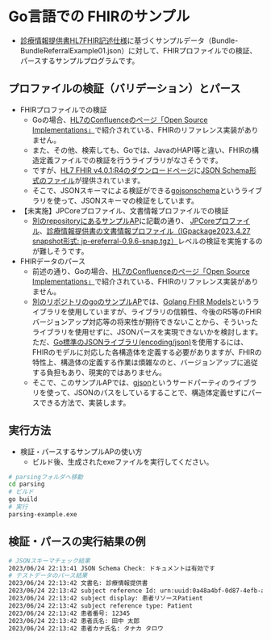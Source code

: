 # Go言語での FHIRのサンプル

- [診療情報提供書HL7FHIR記述仕様](https://std.jpfhir.jp/)に基づくサンプルデータ（Bundle-BundleReferralExample01.json）に対して、FHIRプロファイルでの検証、パースするサンプルプログラムです。

## プロファイルの検証（バリデーション）とパース
- FHIRプロファイルでの検証
    - Goの場合、[HL7のConfluenceのページ「Open Source Implementations」](https://confluence.hl7.org/display/FHIR/Open+Source+Implementations)で紹介されている、FHIRのリファレンス実装がありません。
    - また、その他、検索しても、Goでは、JavaのHAPI等と違い、FHIRの構造定義ファイルでの検証を行うライブラリがなさそうです。
    - ですが、[HL7 FHIR v4.0.1:R4のダウンロードページ](https://hl7.org/fhir/R4/downloads.html)に[JSON Schema形式のファイル](https://hl7.org/fhir/R4/fhir.schema.json.zip)が提供されています。        
    - そこで、JSONスキーマによる検証ができる[gojsonschema](https://github.com/xeipuuv/gojsonschema)というライブラリを使って、JSONスキーマの検証をしています。
- 【未実施】JPCoreプロファイル、文書情報プロファイルでの検証
    - [別のrepositoryにあるサンプルAP](https://github.com/mysd33/gofhirsample)に記載の通り、 [JPCoreプロファイル](https://jpfhir.jp/fhir/core/)、[診療情報提供書の文書情報プロファイル（IGpackage2023.4.27 snapshot形式: jp-ereferral-0.9.6-snap.tgz）](https://jpfhir.jp/fhir/eReferral/jp-ereferral-0.9.7-snap.tgz)レベルの検証を実施するのが難しそうです。
- FHIRデータのパース
    - 前述の通り、Goの場合、[HL7のConfluenceのページ「Open Source Implementations」](https://confluence.hl7.org/display/FHIR/Open+Source+Implementations)で紹介されている、FHIRのリファレンス実装がありません。
    - [別のリポジトリのgoのサンプルAP](https://github.com/mysd33/gofhirsample)では、[Golang FHIR Models](https://github.com/samply/golang-fhir-models)というライブラリを使用していますが、ライブラリの信頼性、今後のR5等のFHIRバージョンアップ対応等の将来性が期待できないことから、そういったライブラリを使用せずに、JSONパースを実現できないかを検討します。ただ、[Go標準のJSONライブラリ(encoding/json)](https://pkg.go.dev/encoding/json)を使用するには、FHIRのモデルに対応した各構造体を定義する必要がありますが、FHIRの特性上、構造体の定義する作業は煩雑なのと、バージョンアップに追従する負担もあり、現実的ではありません。
    - そこで、このサンプルAPでは、[gjson](https://github.com/tidwall/gjson)というサードパーティのライブラリを使って、JSONのパスをしているすることで、構造体定義せずにパースできる方法で、実装します。

## 実行方法
- 検証・パースするサンプルAPの使い方
    - ビルド後、生成されたexeファイルを実行してください。
```sh
# parsingフォルダへ移動
cd parsing
# ビルド
go build
# 実行
parsing-example.exe
```


## 検証・パースの実行結果の例

```sh
# JSONスキーマチェック結果
2023/06/24 22:13:41 JSON Schema Check: ドキュメントは有効です
# テストデータのパース結果
2023/06/24 22:13:42 文書名: 診療情報提供書
2023/06/24 22:13:42 subject reference Id: urn:uuid:0a48a4bf-0d87-4efb-aafd-d45e0842a4dd
2023/06/24 22:13:42 subject display: 患者リソースPatient
2023/06/24 22:13:42 subject reference type: Patient
2023/06/24 22:13:42 患者番号: 12345
2023/06/24 22:13:42 患者氏名: 田中 太郎
2023/06/24 22:13:42 患者カナ氏名: タナカ タロウ
```